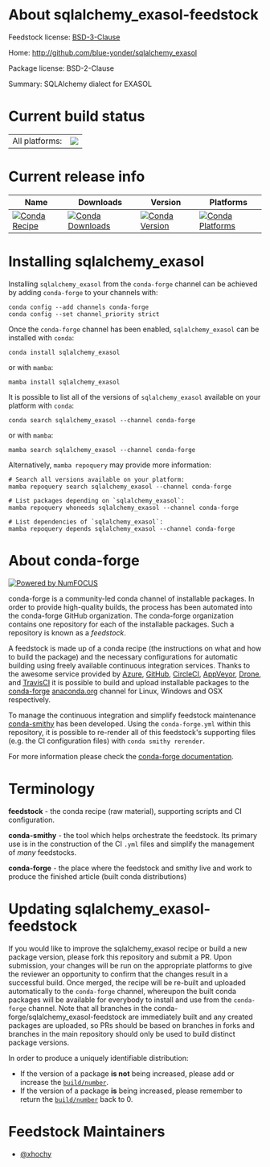 About sqlalchemy_exasol-feedstock
=================================

Feedstock license: [BSD-3-Clause](https://github.com/conda-forge/sqlalchemy_exasol-feedstock/blob/main/LICENSE.txt)

Home: http://github.com/blue-yonder/sqlalchemy_exasol

Package license: BSD-2-Clause

Summary: SQLAlchemy dialect for EXASOL

Current build status
====================


<table><tr><td>All platforms:</td>
    <td>
      <a href="https://dev.azure.com/conda-forge/feedstock-builds/_build/latest?definitionId=2425&branchName=main">
        <img src="https://dev.azure.com/conda-forge/feedstock-builds/_apis/build/status/sqlalchemy_exasol-feedstock?branchName=main">
      </a>
    </td>
  </tr>
</table>

Current release info
====================

| Name | Downloads | Version | Platforms |
| --- | --- | --- | --- |
| [![Conda Recipe](https://img.shields.io/badge/recipe-sqlalchemy_exasol-green.svg)](https://anaconda.org/conda-forge/sqlalchemy_exasol) | [![Conda Downloads](https://img.shields.io/conda/dn/conda-forge/sqlalchemy_exasol.svg)](https://anaconda.org/conda-forge/sqlalchemy_exasol) | [![Conda Version](https://img.shields.io/conda/vn/conda-forge/sqlalchemy_exasol.svg)](https://anaconda.org/conda-forge/sqlalchemy_exasol) | [![Conda Platforms](https://img.shields.io/conda/pn/conda-forge/sqlalchemy_exasol.svg)](https://anaconda.org/conda-forge/sqlalchemy_exasol) |

Installing sqlalchemy_exasol
============================

Installing `sqlalchemy_exasol` from the `conda-forge` channel can be achieved by adding `conda-forge` to your channels with:

```
conda config --add channels conda-forge
conda config --set channel_priority strict
```

Once the `conda-forge` channel has been enabled, `sqlalchemy_exasol` can be installed with `conda`:

```
conda install sqlalchemy_exasol
```

or with `mamba`:

```
mamba install sqlalchemy_exasol
```

It is possible to list all of the versions of `sqlalchemy_exasol` available on your platform with `conda`:

```
conda search sqlalchemy_exasol --channel conda-forge
```

or with `mamba`:

```
mamba search sqlalchemy_exasol --channel conda-forge
```

Alternatively, `mamba repoquery` may provide more information:

```
# Search all versions available on your platform:
mamba repoquery search sqlalchemy_exasol --channel conda-forge

# List packages depending on `sqlalchemy_exasol`:
mamba repoquery whoneeds sqlalchemy_exasol --channel conda-forge

# List dependencies of `sqlalchemy_exasol`:
mamba repoquery depends sqlalchemy_exasol --channel conda-forge
```


About conda-forge
=================

[![Powered by
NumFOCUS](https://img.shields.io/badge/powered%20by-NumFOCUS-orange.svg?style=flat&colorA=E1523D&colorB=007D8A)](https://numfocus.org)

conda-forge is a community-led conda channel of installable packages.
In order to provide high-quality builds, the process has been automated into the
conda-forge GitHub organization. The conda-forge organization contains one repository
for each of the installable packages. Such a repository is known as a *feedstock*.

A feedstock is made up of a conda recipe (the instructions on what and how to build
the package) and the necessary configurations for automatic building using freely
available continuous integration services. Thanks to the awesome service provided by
[Azure](https://azure.microsoft.com/en-us/services/devops/), [GitHub](https://github.com/),
[CircleCI](https://circleci.com/), [AppVeyor](https://www.appveyor.com/),
[Drone](https://cloud.drone.io/welcome), and [TravisCI](https://travis-ci.com/)
it is possible to build and upload installable packages to the
[conda-forge](https://anaconda.org/conda-forge) [anaconda.org](https://anaconda.org/)
channel for Linux, Windows and OSX respectively.

To manage the continuous integration and simplify feedstock maintenance
[conda-smithy](https://github.com/conda-forge/conda-smithy) has been developed.
Using the ``conda-forge.yml`` within this repository, it is possible to re-render all of
this feedstock's supporting files (e.g. the CI configuration files) with ``conda smithy rerender``.

For more information please check the [conda-forge documentation](https://conda-forge.org/docs/).

Terminology
===========

**feedstock** - the conda recipe (raw material), supporting scripts and CI configuration.

**conda-smithy** - the tool which helps orchestrate the feedstock.
                   Its primary use is in the construction of the CI ``.yml`` files
                   and simplify the management of *many* feedstocks.

**conda-forge** - the place where the feedstock and smithy live and work to
                  produce the finished article (built conda distributions)


Updating sqlalchemy_exasol-feedstock
====================================

If you would like to improve the sqlalchemy_exasol recipe or build a new
package version, please fork this repository and submit a PR. Upon submission,
your changes will be run on the appropriate platforms to give the reviewer an
opportunity to confirm that the changes result in a successful build. Once
merged, the recipe will be re-built and uploaded automatically to the
`conda-forge` channel, whereupon the built conda packages will be available for
everybody to install and use from the `conda-forge` channel.
Note that all branches in the conda-forge/sqlalchemy_exasol-feedstock are
immediately built and any created packages are uploaded, so PRs should be based
on branches in forks and branches in the main repository should only be used to
build distinct package versions.

In order to produce a uniquely identifiable distribution:
 * If the version of a package **is not** being increased, please add or increase
   the [``build/number``](https://docs.conda.io/projects/conda-build/en/latest/resources/define-metadata.html#build-number-and-string).
 * If the version of a package **is** being increased, please remember to return
   the [``build/number``](https://docs.conda.io/projects/conda-build/en/latest/resources/define-metadata.html#build-number-and-string)
   back to 0.

Feedstock Maintainers
=====================

* [@xhochy](https://github.com/xhochy/)

